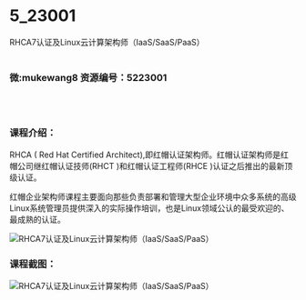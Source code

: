 # 5_23001
RHCA7认证及Linux云计算架构师（IaaS/SaaS/PaaS）
<br/></br>
<h3>微:mukewang8 资源编号：5223001</h3>
<br/></br>
<h3>课程介绍：</h3>
<p>RHCA ( Red Hat Certified Architect),即红帽认证架构师。红帽认证架构师是红帽公司继红帽认证技师(RHCT )和红帽认证工程师(RHCE )认证之后推出的最新顶级认证。</p>
<p>红帽企业架构师课程主要面向那些负责部署和管理大型企业环境中众多系统的高级Linux系统管理员提供深入的实际操作培训，也是Linux领域公认的最受欢迎的、最成熟的认证。</p>
<p><img src="https://www.ko996.com/wp-content/uploads/img/2022/02/1-49-300x175.png" alt="RHCA7认证及Linux云计算架构师（IaaS/SaaS/PaaS）"></p>
<div class="info-desc">
<h3>课程截图：</h3>
<p><img src="https://www.ko996.com/wp-content/uploads/img/2022/02/2-78.png" alt="RHCA7认证及Linux云计算架构师（IaaS/SaaS/PaaS）"></p>


			
</div>
